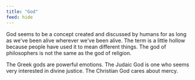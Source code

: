 ```yaml
---
title: "God"
feed: hide
---
```


God seems to be a concept created and discussed by humans for as long as we've been alive wherever we've been alive. The term is a little hollow because people have used it to mean different things. The god of philosophers is not the same as the god of religion.

The Greek gods are powerful emotions. The Judaic God is one who seems very interested in divine justice. The Christian God cares about mercy. 